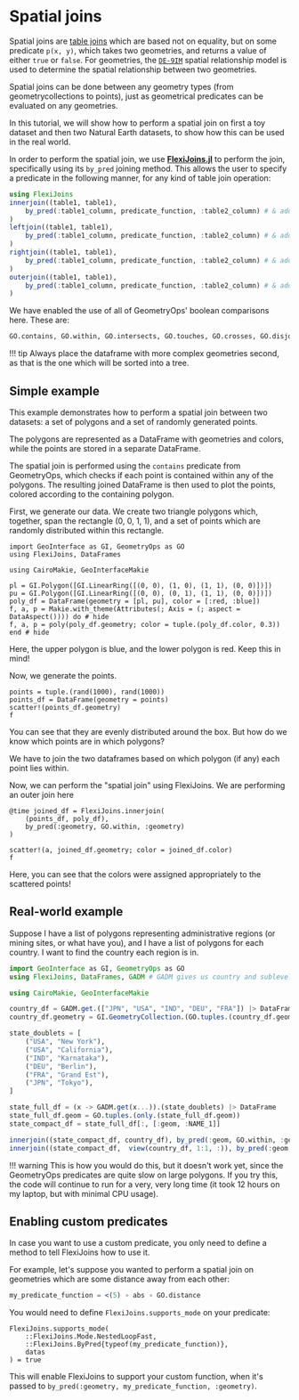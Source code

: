 # Spatial joins

Spatial joins are [table joins](https://www.geeksforgeeks.org/sql-join-set-1-inner-left-right-and-full-joins/) which are based not on equality, but on some predicate ``p(x, y)``, which takes two geometries, and returns a value of either `true` or `false`.  For geometries, the [`DE-9IM`](https://en.wikipedia.org/wiki/DE-9IM) spatial relationship model is used to determine the spatial relationship between two geometries.  

Spatial joins can be done between any geometry types (from geometrycollections to points), just as geometrical predicates can be evaluated on any geometries.

In this tutorial, we will show how to perform a spatial join on first a toy dataset and then two Natural Earth datasets, to show how this can be used in the real world.

In order to perform the spatial join, we use **[FlexiJoins.jl](https://github.com/JuliaAPlavin/FlexiJoins.jl)** to perform the join, specifically using its `by_pred` joining method.  This allows the user to specify a predicate in the following manner, for any kind of table join operation:
```julia
using FlexiJoins
innerjoin((table1, table1),
    by_pred(:table1_column, predicate_function, :table2_column) # & add other conditions here
)
leftjoin((table1, table1),
    by_pred(:table1_column, predicate_function, :table2_column) # & add other conditions here
)
rightjoin((table1, table1),
    by_pred(:table1_column, predicate_function, :table2_column) # & add other conditions here
)
outerjoin((table1, table1),
    by_pred(:table1_column, predicate_function, :table2_column) # & add other conditions here
)
```

We have enabled the use of all of GeometryOps' boolean comparisons here.  These are:

```julia
GO.contains, GO.within, GO.intersects, GO.touches, GO.crosses, GO.disjoint, GO.overlaps, GO.covers, GO.coveredby, GO.equals
```

!!! tip
    Always place the dataframe with more complex geometries second, as that is the one which will be sorted into a tree.

## Simple example

This example demonstrates how to perform a spatial join between two datasets: a set of polygons and a set of randomly generated points. 

The polygons are represented as a DataFrame with geometries and colors, while the points are stored in a separate DataFrame. 

The spatial join is performed using the `contains` predicate from GeometryOps, which checks if each point is contained within any of the polygons. The resulting joined DataFrame is then used to plot the points, colored according to the containing polygon.

First, we generate our data.  We create two triangle polygons which, together, span the rectangle (0, 0, 1, 1), and a set of points which are randomly distributed within this rectangle.

```@example spatialjoins
import GeoInterface as GI, GeometryOps as GO
using FlexiJoins, DataFrames

using CairoMakie, GeoInterfaceMakie

pl = GI.Polygon([GI.LinearRing([(0, 0), (1, 0), (1, 1), (0, 0)])])
pu = GI.Polygon([GI.LinearRing([(0, 0), (0, 1), (1, 1), (0, 0)])])
poly_df = DataFrame(geometry = [pl, pu], color = [:red, :blue])
f, a, p = Makie.with_theme(Attributes(; Axis = (; aspect = DataAspect()))) do # hide
f, a, p = poly(poly_df.geometry; color = tuple.(poly_df.color, 0.3))
end # hide
```

Here, the upper polygon is blue, and the lower polygon is red.  Keep this in mind!

Now, we generate the points.

```@example spatialjoins
points = tuple.(rand(1000), rand(1000))
points_df = DataFrame(geometry = points)
scatter!(points_df.geometry)
f
```

You can see that they are evenly distributed around the box.  But how do we know which points are in which polygons?

We have to join the two dataframes based on which polygon (if any) each point lies within.

Now, we can perform the "spatial join" using FlexiJoins.  We are performing an outer join here

```@example spatialjoins
@time joined_df = FlexiJoins.innerjoin(
    (points_df, poly_df), 
    by_pred(:geometry, GO.within, :geometry)
)
```

```@example spatialjoins
scatter!(a, joined_df.geometry; color = joined_df.color)
f
```

Here, you can see that the colors were assigned appropriately to the scattered points!

## Real-world example

Suppose I have a list of polygons representing administrative regions (or mining sites, or what have you), and I have a list of polygons for each country.  I want to find the country each region is in.

```julia real
import GeoInterface as GI, GeometryOps as GO
using FlexiJoins, DataFrames, GADM # GADM gives us country and sublevel geometry

using CairoMakie, GeoInterfaceMakie

country_df = GADM.get.(["JPN", "USA", "IND", "DEU", "FRA"]) |> DataFrame
country_df.geometry = GI.GeometryCollection.(GO.tuples.(country_df.geom))

state_doublets = [
    ("USA", "New York"),
    ("USA", "California"),
    ("IND", "Karnataka"),
    ("DEU", "Berlin"),
    ("FRA", "Grand Est"),
    ("JPN", "Tokyo"),
]

state_full_df = (x -> GADM.get(x...)).(state_doublets) |> DataFrame
state_full_df.geom = GO.tuples.(only.(state_full_df.geom))
state_compact_df = state_full_df[:, [:geom, :NAME_1]]
```

```julia real
innerjoin((state_compact_df, country_df), by_pred(:geom, GO.within, :geometry))
innerjoin((state_compact_df,  view(country_df, 1:1, :)), by_pred(:geom, GO.within, :geometry))
```

!!! warning
    This is how you would do this, but it doesn't work yet, since the GeometryOps predicates are quite slow on large polygons.  If you try this, the code will continue to run for a very, very long time (it took 12 hours on my laptop, but with minimal CPU usage).

## Enabling custom predicates

In case you want to use a custom predicate, you only need to define a method to tell FlexiJoins how to use it.

For example, let's suppose you wanted to perform a spatial join on geometries which are some distance away from each other:

```julia
my_predicate_function = <(5) ∘ abs ∘ GO.distance
```

You would need to define `FlexiJoins.supports_mode` on your predicate:

```julia{3}
FlexiJoins.supports_mode(
    ::FlexiJoins.Mode.NestedLoopFast, 
    ::FlexiJoins.ByPred{typeof(my_predicate_function)}, 
    datas
) = true
```

This will enable FlexiJoins to support your custom function, when it's passed to `by_pred(:geometry, my_predicate_function, :geometry)`.
